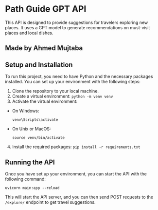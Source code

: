 # Path Guide GPT API

This API is designed to provide suggestions for travelers exploring new places. It uses a GPT model to generate recommendations on must-visit places and local dishes.

## Made by Ahmed Mujtaba

## Setup and Installation

To run this project, you need to have Python and the necessary packages installed. You can set up your environment with the following steps:

1. Clone the repository to your local machine.
2. Create a virtual environment:
`python -m venv venv`
3. Activate the virtual environment:
- On Windows:
  ```
  venv\Scripts\activate
  ```
- On Unix or MacOS:
  ```
  source venv/bin/activate
  ```
4. Install the required packages:
`pip install -r requirements.txt`

## Running the API

Once you have set up your environment, you can start the API with the following command:

`uvicorn main:app --reload`


This will start the API server, and you can then send POST requests to the `/explore/` endpoint to get travel suggestions.
